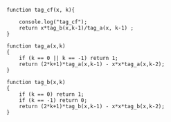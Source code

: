     function tag_cf(x, k){
    
        console.log("tag_cf");
        return x*tag_b(x,k-1)/tag_a(x, k-1) ;
    }
    
    function tag_a(x,k)
    {
        if (k == 0 || k == -1) return 1;
        return (2*k+1)*tag_a(x,k-1) - x*x*tag_a(x,k-2);
    }
    
    function tag_b(x,k)
    {
        if (k == 0) return 1;
        if (k == -1) return 0;
        return (2*k+1)*tag_b(x,k-1) - x*x*tag_b(x,k-2);
    }
